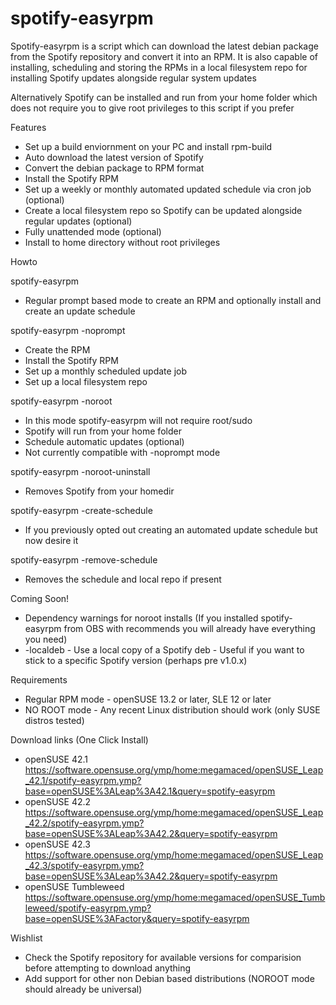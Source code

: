 # spotify-easyrpm


Spotify-easyrpm is a script which can download the latest debian package from the Spotify
repository and convert it into an RPM. It is also capable of installing, scheduling and storing
the RPMs in a local filesystem repo for installing Spotify updates alongside regular system updates

Alternatively Spotify can be installed and run from your home folder which does not require you to give
root privileges to this script if you prefer


 Features
 
 * Set up a build enviornment on your PC and install rpm-build 
 * Auto download the latest version of Spotify
 * Convert the debian package to RPM format
 * Install the Spotify RPM
 * Set up a weekly or monthly automated updated schedule via cron job (optional)
 * Create a local filesystem repo so Spotify can be updated alongside regular updates (optional)
 * Fully unattended mode (optional)
 * Install to home directory without root privileges

 
 Howto

  spotify-easyrpm

  - Regular prompt based mode to create an RPM and optionally install and create an update schedule

  spotify-easyrpm -noprompt

  - Create the RPM
  - Install the Spotify RPM
  - Set up a monthly scheduled update job
  - Set up a local filesystem repo

  spotify-easyrpm -noroot

  - In this mode spotify-easyrpm will not require root/sudo
  - Spotify will run from your home folder
  - Schedule automatic updates (optional)
  - Not currently compatible with -noprompt mode

  spotify-easyrpm -noroot-uninstall

  - Removes Spotify from your homedir

  spotify-easyrpm -create-schedule

  - If you previously opted out creating an automated update schedule but now desire it

  spotify-easyrpm -remove-schedule

  - Removes the schedule and local repo if present

 
 Coming Soon!

 * Dependency warnings for noroot installs (If you installed spotify-easyrpm from OBS with recommends you will already have everything you need)
 * -localdeb - Use a local copy of a Spotify deb - Useful if you want to stick to a specific Spotify version (perhaps pre v1.0.x)
 

 Requirements

 * Regular RPM mode - openSUSE 13.2 or later, SLE 12 or later
 * NO ROOT mode - Any recent Linux distribution should work (only SUSE distros tested)


 Download links (One Click Install)

 * openSUSE 42.1 https://software.opensuse.org/ymp/home:megamaced/openSUSE_Leap_42.1/spotify-easyrpm.ymp?base=openSUSE%3ALeap%3A42.1&query=spotify-easyrpm
 * openSUSE 42.2 https://software.opensuse.org/ymp/home:megamaced/openSUSE_Leap_42.2/spotify-easyrpm.ymp?base=openSUSE%3ALeap%3A42.2&query=spotify-easyrpm
 * openSUSE 42.3 https://software.opensuse.org/ymp/home:megamaced/openSUSE_Leap_42.3/spotify-easyrpm.ymp?base=openSUSE%3ALeap%3A42.2&query=spotify-easyrpm
 * openSUSE Tumbleweed https://software.opensuse.org/ymp/home:megamaced/openSUSE_Tumbleweed/spotify-easyrpm.ymp?base=openSUSE%3AFactory&query=spotify-easyrpm


 Wishlist

 * Check the Spotify repository for available versions for comparision before attempting to download anything
 * Add support for other non Debian based distributions (NOROOT mode should already be universal)

